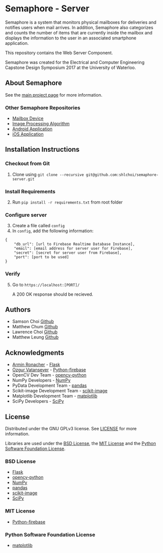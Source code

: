 # Semaphore - Server

Semaphore is a system that monitors physical mailboxes for deliveries and notifies users when mail arrives. In addition, Semaphore also categorizes and counts the number of items that are currently inside the mailbox and displays the information to the user in an associated smartphone application.  

This repository contains the Web Server Component.

Semaphore was created for the Electrical and Computer Engineering Capstone Design Symposium 2017 at the University of Waterloo.


## About Semaphore
See the [main project page](https://shlchoi.github.io/semaphore) for more information.

### Other Semaphore Repositories
* [Mailbox Device](https://github.com/shlchoi/semaphore-mailbox)
* [Image Processing Algorithm](https://github.com/mattcwc/semaphore-algorithm)
* [Android Application](https://github.com/shlchoi/semaphore-android)
* [iOS Application](https://github.com/shlchoi/semaphore-ios)

## Installation Instructions
### Checkout from Git
1. Clone using `git clone --recursive git@github.com:shlchoi/semaphore-server.git`

### Install Requirements
2. Run `pip install -r requirements.txt` from root folder

### Configure server
3. Create a file called `config`
4. In `config`, add the following information:
```
{
    "db_url": [url to Firebase Realtime Database Instance],
    "email": [email address for server user for Firebase],
    "secret": [secret for server user from Firebase],
    "port": [port to be used]
}
```

### Verify 
5. Go to `https://localhost:[PORT]/`

   A 200 OK response should be recieved.


## Authors
* Samson Choi 	[Github](https://github.com/shlchoi)
* Matthew Chum 	[Github](https://github.com/mattcwc)
* Lawrence Choi	[Github](https://github.com/l2choi)
* Matthew Leung [Github](https://github.com/mshleung)


## Acknowledgments
* [Armin Ronacher](http://lucumr.pocoo.org/about/) - [Flask](http://flask.pocoo.org/)
* [Ozgur Vatansever](https://github.com/ozgur) - [Python-firebase](http://ozgur.github.io/python-firebase/)
* OpenCV Dev Team - [opencv-python](http://docs.opencv.org/3.0-beta/)
* NumPy Developers - [NumPy](http://www.numpy.org/)
* PyData Development Team - [pandas](http://pandas.pydata.org/)
* Scikit-image Development Team - [scikit-image](http://scikit-image.org/)
* Matplotlib Development Team - [matplotlib](http://matplotlib.org/)
* SciPy Developers - [SciPy](https://www.scipy.org/)

## License

Distributed under the GNU GPLv3 license. See [LICENSE](https://github.com/shlchoi/semaphore-android/blob/master/LICENSE) for more information.

Libraries are used under the [BSD License](https://opensource.org/licenses/BSD-3-Clause), the [MIT License](https://opensource.org/licenses/MIT) and the [Python Software Foundation License](https://docs.python.org/3/license.html).

### BSD License
* [Flask](http://flask.pocoo.org/)
* [opencv-python](http://docs.opencv.org/3.0-beta/index.html)
* [NumPy](http://www.numpy.org/)
* [pandas](http://pandas.pydata.org/)
* [scikit-image](http://scikit-image.org/)
* [SciPy](https://www.scipy.org/)

### MIT License
* [Python-firebase](http://ozgur.github.io/python-firebase/)

### Python Software Foundation License
* [matplotlib](http://matplotlib.org/)
